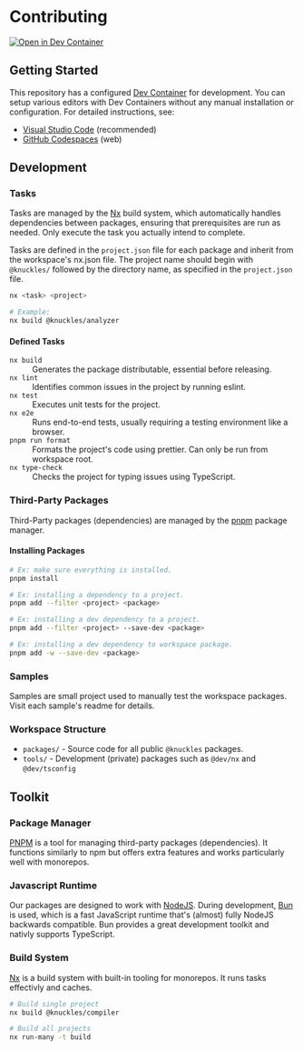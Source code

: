 # Contributing

[![Open in Dev Container](https://img.shields.io/static/v1?style=for-the-badge&label=Dev+Container&message=Open&color=blue&logo=visualstudiocode)](https://vscode.dev/redirect?url=vscode://ms-vscode-remote.remote-containers/cloneInVolume?url=https://github.com/tscpp/knuckles)

## Getting Started

This repository has a configured [Dev Container](https://containers.dev/) for development. You can setup various editors with Dev Containers without any manual installation or configuration. For detailed instructions, see:

- [Visual Studio Code](https://code.visualstudio.com/docs/devcontainers/tutorial) (recommended)
- [GitHub Codespaces](https://docs.github.com/en/codespaces/getting-started/quickstart) (web)

## Development

### Tasks

Tasks are managed by the [Nx](#build-system) build system, which automatically handles dependencies between packages, ensuring that prerequisites are run as needed. Only execute the task you actually intend to complete.

Tasks are defined in the `project.json` file for each package and inherit from the workspace's nx.json file. The project name should begin with `@knuckles/` followed by the directory name, as specified in the `project.json` file.

```sh
nx <task> <project>

# Example:
nx build @knuckles/analyzer
```

#### Defined Tasks

<dl>
  <dt><code>nx build</code></dt>
  <dd>Generates the package distributable, essential before releasing.</dd>

  <dt><code>nx lint</code></dt>
  <dd>Identifies common issues in the project by running eslint.</dd>

  <dt><code>nx test</code></dt>
  <dd>Executes unit tests for the project.</dd>

  <dt><code>nx e2e</code></dt>
  <dd>Runs end-to-end tests, usually requiring a testing environment like a browser.</dd>

  <dt><code>pnpm run format</code></dt>
  <dd>Formats the project's code using prettier. Can only be run from workspace root.</dd>

  <dt><code>nx type-check</code></dt>
  <dd>Checks the project for typing issues using TypeScript.</dd>
</dl>

### Third-Party Packages

Third-Party packages (dependencies) are managed by the [pnpm](#package-manager) package manager.

#### Installing Packages

```sh
# Ex: make sure everything is installed.
pnpm install

# Ex: installing a dependency to a project.
pnpm add --filter <project> <package>

# Ex: installing a dev dependency to a project.
pnpm add --filter <project> --save-dev <package>

# Ex: installing a dev dependency to workspace package.
pnpm add -w --save-dev <package>
```

### Samples

Samples are small project used to manually test the workspace packages. Visit each sample's readme for details.

### Workspace Structure

- `packages/` - Source code for all public `@knuckles` packages.
- `tools/` - Development (private) packages such as `@dev/nx` and `@dev/tsconfig`

## Toolkit

### Package Manager

[PNPM](https://pnpm.io/) is a tool for managing third-party packages (dependencies). It functions similarly to npm but offers extra features and works particularly well with monorepos.

### Javascript Runtime

Our packages are designed to work with [NodeJS](https://nodejs.org/). During development, [Bun](https://bun.sh/) is used, which is a fast JavaScript runtime that's (almost) fully NodeJS backwards compatible. Bun provides a great development toolkit and nativly supports TypeScript.

### Build System

[Nx](https://nx.dev/) is a build system with built-in tooling for monorepos. It runs tasks effectivly and caches.

```sh
# Build single project
nx build @knuckles/compiler

# Build all projects
nx run-many -t build
```
